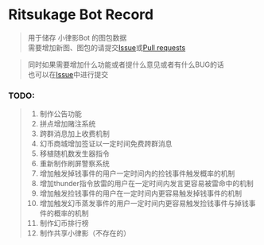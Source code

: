 # Ritsukage Bot Record  

> 用于储存 小律影Bot 的图包数据  
> 需要增加新图、图包的请提交[Issue](https://github.com/BAKAOLC/RitsukageBotRecord/issues)或[Pull requests](https://github.com/BAKAOLC/RitsukageBotRecord/pulls)  

> 同时如果需要增加什么功能或者提什么意见或者有什么BUG的话  
> 也可以在[Issue](https://github.com/BAKAOLC/RitsukageBotRecord/issues)中进行提交  

### TODO:  
> 1. 制作公告功能  
> 2. 拼点增加赌注系统  
> 3. 跨群消息加上收费机制  
> 4. 幻币商城增加签证以一定时间免费跨群消息  
> 5. 移植随机数发生器指令  
> 6. 重新制作刷屏警察系统  
> 7. 增加触发掉钱事件的用户一定时间内的捡钱事件触发概率的机制  
> 8. 增加thunder指令放雷的用户在一定时间内发言更容易被雷命中的机制  
> 9. 增加触发捡钱事件的用户在一定时间内更容易触发掉钱事件的机制  
> 10. 增加触发幻币蒸发事件的用户一定时间内更容易触发捡钱事件与掉钱事件的概率的机制  
> 11. 制作幻币排行榜  
> 12. 制作共享小律影（不存在的）  